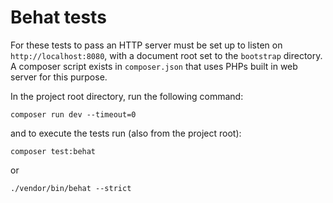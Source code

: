 # Behat tests

For these tests to pass an HTTP server must be set up to listen on `http://localhost:8080`, with a document root set to the `bootstrap` directory. A composer script exists in `composer.json` that uses PHPs built in web server for this purpose.

In the project root directory, run the following command:

    composer run dev --timeout=0

and to execute the tests run (also from the project root):

    composer test:behat

or

    ./vendor/bin/behat --strict
